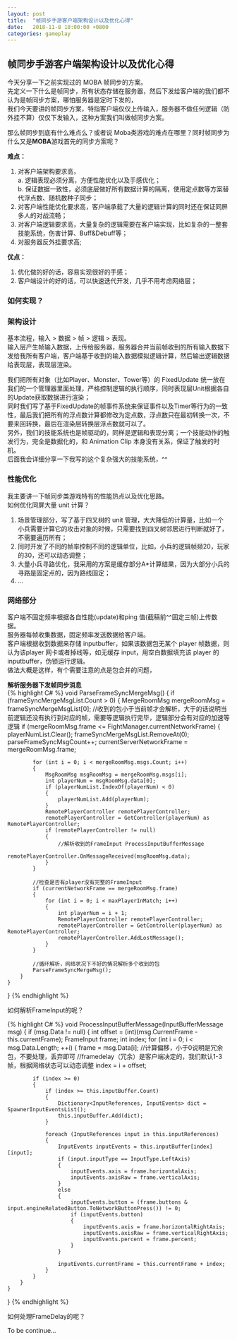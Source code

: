 ```yaml
---
layout: post
title:  "帧同步手游客户端架构设计以及优化心得"
date:   2018-11-8 10:00:00 +0800
categories: gameplay
---
```

## 帧同步手游客户端架构设计以及优化心得
今天分享一下之前实现过的 MOBA 帧同步的方案。<br>
先定义一下什么是帧同步，所有状态存储在服务器，然后下发给客户端的我们都不认为是帧同步方案，哪怕服务器是定时下发的，<br>
我们今天要讲的帧同步方案，特指客户端仅仅上传输入，服务器不做任何逻辑（防外挂不算）仅仅下发输入，这种方案我们叫做帧同步方案。<br>

那么帧同步到底有什么难点么？或者说 Moba类游戏的难点在哪里？同时帧同步为什么又是**MOBA**游戏首先的同步方案呢？<br>

**难点：**
1. 对客户端架构要求高，<br>
	a. 逻辑表现必须分离，方便性能优化以及手感优化；<br>
	b. 保证数据一致性，必须底层做好所有数据计算的隔离，使用定点数等方案替代浮点数、随机数种子同步；<br>
2. 对客户端性能优化要求高，客户端承载了大量的逻辑计算的同时还在保证同屏多人的对战流畅；
3. 对客户端逻辑要求高，大量复杂的逻辑需要在客户端实现，比如复杂的一整套技能系统，伤害计算、Buff&Debuff等；
4. 对服务器反外挂要求高;

**优点：**
1. 优化做的好的话，容易实现很好的手感；
2. 客户端设计的好的话，可以快速迭代开发，几乎不用考虑网络层；

### 如何实现？<br>

### 架构设计
基本流程，输入 > 数据 > 帧 > 逻辑 > 表现。<br>
输入层产生帧输入数据，上传给服务器，服务器合并当前帧收到的所有输入数据下发给我所有客户端，客户端基于收到的输入数据模拟逻辑计算，然后输出逻辑数据给表现层，表现层渲染。<br>

我们把所有对象（比如Player、Monster、Tower等）的 FixedUpdate 统一放在我们的一个管理器里面处理，严格控制逻辑的执行顺序，同时表现层Unit根据各自的Update获取数据进行渲染；<br>
同时我们写了基于FixedUpdate的帧事件系统来保证事件以及Timer等行为的一致性，最后我们把所有的浮点数计算都修改为定点数，浮点数只在最初转换一次，不要来回转换，最后在渲染层转换层浮点数就可以了。<br>
另外，我们的技能系统也是帧驱动的，同样是逻辑和表现分离；一个技能动作的触发行为，完全是数据化的，和 Animation Clip 本身没有关系，保证了触发的时机。<br>
后面我会详细分享一下我写的这个复杂强大的技能系统，^^<br>

### 性能优化
我主要讲一下帧同步类游戏特有的性能热点以及优化思路。<br>
如何优化同屏大量 unit 计算？
1. 场景管理部分，写了基于四叉树的 unit 管理，大大降低的计算量，比如一个小兵需要计算它的攻击对象的时候，只需要找到四叉树邻居进行判断就好了，不需要遍历所有；
2. 同时开发了不同的帧率控制不同的逻辑单位，比如，小兵的逻辑帧频20，玩家的30，还可以动态调整；
3. 大量小兵寻路优化，我采用的方案是缓存部分A*计算结果，因为大部分小兵的寻路是固定点的，因为路线固定；
4. ...

### 网络部分
客户端不固定频率根据各自性能(update)和ping 值(截稿前^^固定三帧)上传数据。<br>
服务器每帧收集数据，固定频率发送数据给客户端。<br>
客户端根据收到数据来存储 inputbuffer，如果该数据包无某个 player 帧数据，则认为该player 网卡或者掉线等，如无缓存 input，用空白数据填充该 player 的 inputbuffer，伪锁运行逻辑。<br>
做法大概是这样，有个需要注意的点是包合并的问题，<br>

**解析服务器下发帧同步消息**<br>
{% highlight C# %}
void ParseFrameSyncMergeMsg()
{
	if (frameSyncMergeMsgList.Count > 0)
	{
		MergeRoomMsg mergeRoomMsg = frameSyncMergeMsgList[0];
		//收到的包小于当前帧才会解析，大于的话说明当前逻辑还没有执行到对应的帧，需要等逻辑执行完毕，逻辑部分会有对应的加速等逻辑
		if (mergeRoomMsg.frame <= FightManager.currentNetworkFrame)
		{
			playerNumList.Clear();
			frameSyncMergeMsgList.RemoveAt(0);
			parseFrameSyncMsgCount++;
			currentServerNetworkFrame = mergeRoomMsg.frame;

			for (int i = 0; i < mergeRoomMsg.msgs.Count; i++)
			{
				MsgRoomMsg msgRoomMsg = mergeRoomMsg.msgs[i];
				int playerNum = msgRoomMsg.data[0];
				if (playerNumList.IndexOf(playerNum) < 0)
				{
					playerNumList.Add(playerNum);
				}
				RemotePlayerController remotePlayerController;
				remotePlayerController = GetController(playerNum) as RemotePlayerController;
				if (remotePlayerController != null)
				{
					//解析收到的FrameInput ProcessInputBufferMessage
					remotePlayerController.OnMessageReceived(msgRoomMsg.data);
				}
			}

			//检查是否有player没有完整的FrameInput
			if (currentNetworkFrame == mergeRoomMsg.frame)
			{
				for (int i = 0; i < maxPlayerInMatch; i++)
				{
					int playerNum = i + 1;
					RemotePlayerController remotePlayerController;
					remotePlayerController = GetController(playerNum) as RemotePlayerController;
					remotePlayerController.AddLostMessage();
				}
			}

			//循环解析，网络状况下不好的情况解析多个收到的包
			ParseFrameSyncMergeMsg();
		}
	}
}
{% endhighlight %}

如何解析FrameInput的呢？<br>

{% highlight C# %}
void ProcessInputBufferMessage(InputBufferMessage msg)
{
	if (msg.Data != null)
	{
		int offset = (int)(msg.CurrentFrame - this.currentFrame);
		FrameInput frame;
		int index;
		for (int i = 0; i < msg.Data.Length; ++i)
		{
			frame = msg.Data[i];
			//计算偏移，小于0说明是冗余包，不要处理，丢弃即可
			//framedelay（冗余）是客户端决定的，我们默认1-3帧，根据网络状态可以动态调整
			index = i + offset;

			if (index >= 0)
			{
				if (index >= this.inputBuffer.Count)
				{
					Dictionary<InputReferences, InputEvents> dict = SpawnerInputEventsList();
					this.inputBuffer.Add(dict);
				}
				
				foreach (InputReferences input in this.inputReferences)
				{
					InputEvents inputEvents = this.inputBuffer[index][input];
					if (input.inputType == InputType.LeftAxis)
					{
						inputEvents.axis = frame.horizontalAxis;
						inputEvents.axisRaw = frame.verticalAxis;
					}
					else
					{
						inputEvents.button = (frame.buttons & input.engineRelatedButton.ToNetworkButtonPress()) != 0;
						if (inputEvents.button)
						{
							inputEvents.axis = frame.horizontalRightAxis;
							inputEvents.axisRaw = frame.verticalRightAxis;
							inputEvents.percent = frame.percent;
						}                          
					}

					inputEvents.currentFrame = this.currentFrame + index;
				}
			}
		}
	}
}
{% endhighlight %}

如何处理FrameDelay的呢？<br>

To be continue...



